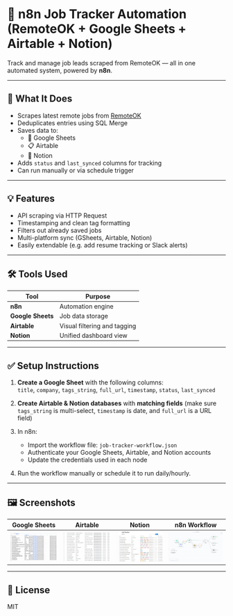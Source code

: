 # 🧠 n8n Job Tracker Automation (RemoteOK + Google Sheets + Airtable + Notion)

Track and manage job leads scraped from RemoteOK — all in one automated system, powered by **n8n**.

---

## 🔧 What It Does

- Scrapes latest remote jobs from [RemoteOK](https://remoteok.com)
- Deduplicates entries using SQL Merge
- Saves data to:
  - 📄 Google Sheets
  - 📋 Airtable
  - 📒 Notion
- Adds `status` and `last_synced` columns for tracking
- Can run manually or via schedule trigger

---

## 💡 Features

- API scraping via HTTP Request
- Timestamping and clean tag formatting
- Filters out already saved jobs
- Multi-platform sync (GSheets, Airtable, Notion)
- Easily extendable (e.g. add resume tracking or Slack alerts)

---

## 🛠️ Tools Used

| Tool           | Purpose                          |
|----------------|----------------------------------|
| **n8n**        | Automation engine                |
| **Google Sheets** | Job data storage             |
| **Airtable**   | Visual filtering and tagging     |
| **Notion**     | Unified dashboard view           |

---

## ✅ Setup Instructions

1. **Create a Google Sheet** with the following columns:  
   `title`, `company`, `tags_string`, `full_url`, `timestamp`, `status`, `last_synced`

2. **Create Airtable & Notion databases** with **matching fields** (make sure `tags_string` is multi-select, `timestamp` is date, and `full_url` is a URL field)

3. In n8n:
   - Import the workflow file: `job-tracker-workflow.json`
   - Authenticate your Google Sheets, Airtable, and Notion accounts
   - Update the credentials used in each node

4. Run the workflow manually or schedule it to run daily/hourly.

---

## 🖼️ Screenshots

| Google Sheets | Airtable | Notion | n8n Workflow |
|---------------|----------|--------|--------------|
| ![](google-sheets-job-tracker.png) | ![](airtable-job-tracker.png) | ![](notion-job-tracker.png) | ![](n8n-job-tracker-workflow.png) |

---

## 📄 License

MIT
